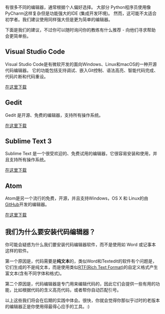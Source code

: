 有很多不同的编辑器，通常根据个人偏好选择。 大部分 Python程序员使用像 PyCharm这样复杂但是功能强大的IDE (集成开发环境)。 然而，这可能不太适合初学者。我们建议使用同样强大但是更为简单的编辑器。

下面是我们的建议，不过你可以随时询问你的教练有什么推荐 - 向他们寻求帮助会更简单些。

## Visual Studio Code

Visual Studio Code是有微软开发的面向Windows、Linux和macOS的一种开源代码编辑器。 它的功能包括支持调试、嵌入Git控制、语法高亮、智能代码完成、代码片断和代码重设。

[在这里下载](https://code.visualstudio.com/download)

## Gedit

Gedit 是开源、免费的编辑器，支持所有操作系统。

[在这里下载](https://wiki.gnome.org/Apps/Gedit#Download)

## Sublime Text 3

Sublime Text 是一个很受欢迎的、免费试用的编辑器，它很容易安装和使用，并且支持所有操作系统。

[在这里下载](https://www.sublimetext.com/3)

## Atom

Atom是另一个流行的免费，开源，并且支持Windows，OS X 和 Linux的由[GitHub](https://github.com/)开发的编辑器。

[在这里下载](https://atom.io/)

## 我们为什么要安装代码编辑器？

你可能会疑惑为什么我们要安装代码编辑器软件，而不是使用如 Word 或记事本这样的软件。

第一个原因是，代码需要是**纯文本**的，类似Word和Textedit的软件有个问题是，它们生成的不是纯文本，而是使用类似[RTF(Rich Text Format)](https://en.wikipedia.org/wiki/Rich_Text_Format)的自定义格式产生富文本(含有不同字体和格式)。

第二个原因是，代码编辑器是专门用来编辑代码的，因此它们会提供一些有用的功能，比如根据代码的含义高亮代码，或者帮你自动匹配引号。

以上这些我们将会在后期的实践中体会。很快，你就会觉得你那似乎过时的老版本的编辑器正是你使用得最得心应手的工具。:)